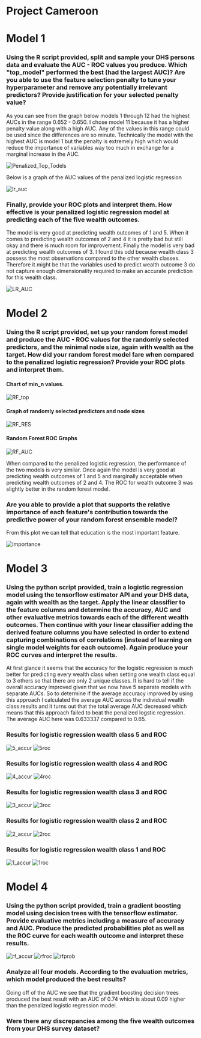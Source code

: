 # Project Cameroon

# Model 1

### Using the R script provided, split and sample your DHS persons data and evaluate the AUC - ROC values you produce. Which "top_model" performed the best (had the largest AUC)? Are you able to use the feature selection penalty to tune your hyperparameter and remove any potentially irrelevant predictors? Provide justification for your selected penalty value? 

As you can see from the graph below models 1 through 12 had the highest AUCs in the range 0.652 - 0.650. I chose model 11 because it has a higher penalty value along with a high AUC. Any of the values in this range could be used since the differences are so minute. Technically the model with the highest AUC is model 1 but the penalty is extremely high which would reduce the importance of variables way too much in exchange for a marginal increase in the AUC.

![Penalized_Top_Todels](top_models.PNG)


Below is a graph of the AUC values of the penalized logistic regression

![lr_auc](lr_plot.png)


### Finally, provide your ROC plots and interpret them. How effective is your penalized logistic regression model at predicting each of the five wealth outcomes.

The model is very good at predicting wealth outcomes of 1 and 5. When it comes to predicting wealth outcomes of 2 and 4 it is pretty bad but still okay and there is much room for improvement. Finally the model is very bad at predicting wealth outcomes of 3.
I found this odd because wealth class 3 possess the most observations compared to the other wealth classes. Therefore it might be that the variables used to predict wealth outcome 3 do not capture enough dimensionality required to make an accurate prediction for this wealth class.

![LR_AUC](lr_auc.png)


# Model 2

### Using the R script provided, set up your random forest model and produce the AUC - ROC values for the randomly selected predictors, and the minimal node size, again with wealth as the target. How did your random forest model fare when compared to the penalized logistic regression? Provide your ROC plots and interpret them.



#### Chart of min_n values.

![RF_top](rf_res_top_models1.PNG)

#### Graph of randomly selected predictors and node sizes

![RF_RES](rf_res.png)


#### Random Forest ROC Graphs


![RF_AUC](rf_auc.png)

When compared to the penalized logistic regression, the performance of the two models is very similar. Once again the model is very good at predicting wealth outcomes of 1 and 5 and marginally acceptable when predicting wealth outcomes of 2 and 4. The ROC for wealth outcome 3 was slightly better in the random forest model.


### Are you able to provide a plot that supports the relative importance of each feature's contribution towards the predictive power of your random forest ensemble model?

From this plot we can tell that education is the most important feature.

![importance](last_rf_fit.png)


# Model 3 

### Using the python script provided, train a logistic regression model using the tensorflow estimator API and your DHS data, again with wealth as the target. Apply the linear classifier to the feature columns and determine the accuracy, AUC and other evaluative metrics towards each of the different wealth outcomes. Then continue with your linear classifier adding the derived feature columns you have selected in order to extend capturing combinations of correlations (instead of learning on single model weights for each outcome). Again produce your ROC curves and interpret the results.


At first glance it seems that the accuracy for the logistic regression is much better for predicting every wealth class when setting one wealth class equal to 3 others so that there are only 2 unique classes. It is hard to tell if the overall accuracy improved given that we now have 5 separate models with separate AUCs. So to determine if the average accuracy improved by using this approach I calculated the average AUC across the individual wealth class results and it turns out that the total average AUC decreased which means that this approach failed to beat the penalized logstic regression. The average AUC here was 0.633337 compared to 0.65.

### Results for logistic regression wealth class 5 and ROC
![5_accur](5ACCUR.PNG)
![5roc](5ROC.png)

### Results for logistic regression wealth class 4 and ROC
![4_accur](4ACCUR.PNG)
![4roc](4ROC.png)


### Results for logistic regression wealth class 3 and ROC
![3_accur](3ACCUR.PNG)
![3roc](3ROC.png)


### Results for logistic regression wealth class 2 and ROC
![2_accur](2ACCUR.PNG)
![2roc](2ROC.png)


### Results for logistic regression wealth class 1 and ROC
![1_accur](1ACCUR.PNG)
![1roc](1ROC.png)


# Model 4

### Using the python script provided, train a gradient boosting model using decision trees with the tensorflow estimator. Provide evaluative metrics including a measure of accuracy and AUC. Produce the predicted probabilities plot as well as the ROC curve for each wealth outcome and interpret these results.

![rf_accur](RFACCUR.PNG)
![rfroc](RFROC.png)
![rfprob](RFPROBS.png)







### Analyze all four models. According to the evaluation metrics, which model produced the best results? 
Going off of the AUC we see that the gradient boosting decision trees produced the best result with an AUC of 0.74 which is about 0.09 higher than the penalized logistic regression model.

### Were there any discrepancies among the five wealth outcomes from your DHS survey dataset?
